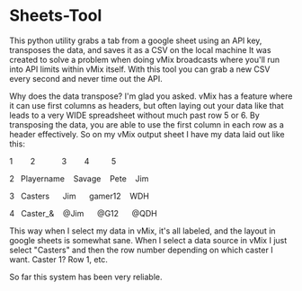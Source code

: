 # Sheets-Tool
This python utility grabs a tab from a google sheet using an API key, transposes the data, and saves it as a CSV on the local machine
It was created to solve a problem when doing vMix broadcasts where you'll run into API limits within vMix itself. With this tool you can grab a new CSV every second and never time out the API. 

Why does the data transpose? I'm glad you asked.
vMix has a feature where it can use first columns as headers, but often laying out your data like that leads to a very WIDE spreadsheet without much past row 5 or 6.
By transposing the data, you are able to use the first column in each row as a header effectively. So on my vMix output sheet I have my data laid out like this:

1        2            3        4          5

2   Playername    Savage    Pete    Jim

3   Casters      Jim      gamer12    WDH

4   Caster_&    @Jim      @G12      @QDH


This way when I select my data in vMix, it's all labeled, and the layout in google sheets is somewhat sane.
When I select a data source in vMix I just select "Casters" and then the row number depending on which caster I want. Caster 1? Row 1, etc.

So far this system has been very reliable.
